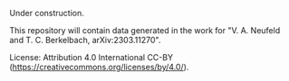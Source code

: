 Under construction.

This repository will contain data generated in the work for "V. A. Neufeld and T. C. Berkelbach, arXiv:2303.11270".

License: Attribution 4.0 International CC-BY (https://creativecommons.org/licenses/by/4.0/).
